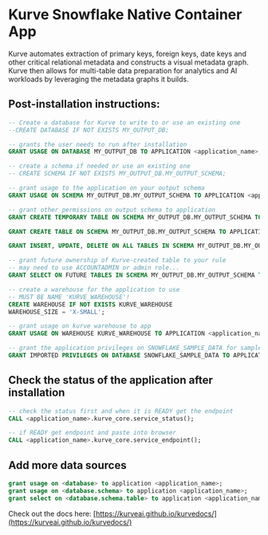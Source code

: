 # Kurve Snowflake Native Container App
Kurve automates extraction of primary keys, foreign keys, date keys and other critical relational metadata and constructs a visual metadata graph.  Kurve then allows for multi-table data preparation for analytics and AI workloads by leveraging the metadata graphs it builds.

## Post-installation instructions:
```sql
-- Create a database for Kurve to write to or use an existing one
--CREATE DATABASE IF NOT EXISTS MY_OUTPUT_DB;

-- grants the user needs to run after installation
GRANT USAGE ON DATABASE MY_OUTPUT_DB TO APPLICATION <application_name>;

-- create a schema if needed or use an existing one
-- CREATE SCHEMA IF NOT EXISTS MY_OUTPUT_DB.MY_OUTPUT_SCHEMA;

-- grant usage to the application on your output schema
GRANT USAGE ON SCHEMA MY_OUTPUT_DB.MY_OUTPUT_SCHEMA TO APPLICATION <application_name>;

-- grant other permissions on output schema to application
GRANT CREATE TEMPORARY TABLE ON SCHEMA MY_OUTPUT_DB.MY_OUTPUT_SCHEMA TO APPLICATION <application_name>;

GRANT CREATE TABLE ON SCHEMA MY_OUTPUT_DB.MY_OUTPUT_SCHEMA TO APPLICATION <application_name>;

GRANT INSERT, UPDATE, DELETE ON ALL TABLES IN SCHEMA MY_OUTPUT_DB.MY_OUTPUT_SCHEMA TO APPLICATION <application_name>;

-- grant future ownership of Kurve-created table to your rule
-- may need to use ACCOUNTADMIN or admin role...
GRANT SELECT ON FUTURE TABLES IN SCHEMA MY_OUTPUT_DB.MY_OUTPUT_SCHEMA TO ROLE <my_role>;

-- create a warehouse for the application to use
-- MUST BE NAME 'KURVE_WAREHOUSE'!
CREATE WAREHOUSE IF NOT EXISTS KURVE_WAREHOUSE
WAREHOUSE_SIZE = 'X-SMALL';

-- grant usage on kurve warehouse to app
GRANT USAGE ON WAREHOUSE KURVE_WAREHOUSE TO APPLICATION <application_name>;

-- grant the application privileges on SNOWFLAKE_SAMPLE_DATA for sample tests
GRANT IMPORTED PRIVILEGES ON DATABASE SNOWFLAKE_SAMPLE_DATA TO APPLICATION <application_name>;
```

## Check the status of the application after installation
```sql
-- check the status first and when it is READY get the endpoint
CALL <application_name>.kurve_core.service_status();

-- if READY get endpoint and paste into browser
CALL <application_name>.kurve_core.service_endpoint();
```

## Add more data sources
```sql
grant usage on <database> to application <application_name>;
grant usage on <database.schema> to application <application_name>;
grant select on <database.schema.table> to application <application_name>;
```

Check out the docs here: [https://kurveai.github.io/kurvedocs/](https://kurveai.github.io/kurvedocs/)
